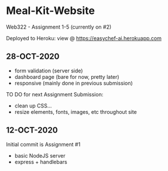 # Meal-Kit-Website
Web322 - Assignment 1-5 (currently on #2)

Deployed to Heroku:
view @ https://easychef-ai.herokuapp.com

28-OCT-2020
---
 - form validation (server side)
 - dashboard page (bare for now, pretty later)
 - responsive (mainly done in previous submission)

 TO DO for next Assignment Submission:
 - clean up CSS...
 - resize elements, fonts, images, etc throughout site


12-OCT-2020
---
Initial commit is Assignment #1
 - basic NodeJS server
 - express + handlebars